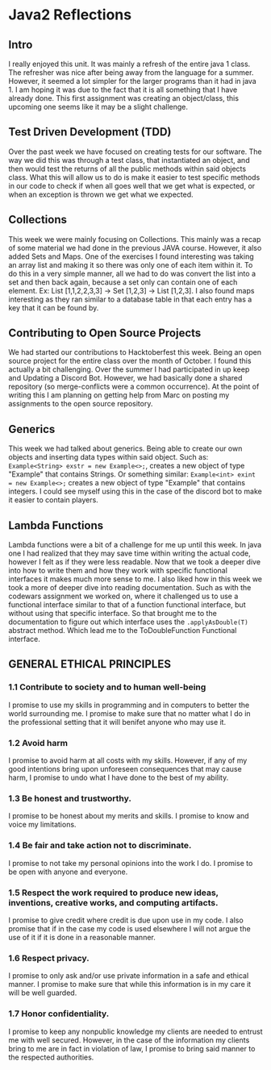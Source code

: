 # Java2 Reflections

## Intro
I really enjoyed this unit. It was mainly a refresh of the entire java 1 class.
The refresher was nice after being away from the language for a summer.
However, it seemed a lot simpler for the larger programs than it had in java 1.
I am hoping it was due to the fact that it is all something that I have already done.
This first assignment was creating an object/class, this upcoming one seems like it may be
a slight challenge. 

## Test Driven Development (TDD)
Over the past week we have focused on creating tests for our software. The way we did this 
was through a test class, that instantiated an object, and then would test the returns of all the 
public methods within said objects class. What this will allow us to do is make it easier to 
test specific methods in our code to check if when all goes well that we get what is expected,
or when an exception is thrown we get what we expected.

## Collections
This week we were mainly focusing on Collections. This mainly was a recap of some material we had done in
the previous JAVA course. However, it also added Sets and Maps. One of the exercises I found interesting
was taking an array list and making it so there was only one of each item within it. To do this in a very
simple manner, all we had to do was convert the list into a set and then back again, because a set only can
contain one of each element. Ex: List [1,1,2,2,3,3] -> Set [1,2,3] -> List [1,2,3]. I also found maps interesting
as they ran similar to a database table in that each entry has a key that it can be found by.

## Contributing to Open Source Projects
We had started our contributions to Hacktoberfest this week. Being an open source project for the entire class
over the month of October. I found this actually a bit challenging. Over the summer I had participated in up keep
and Updating a Discord Bot. However, we had basically done a shared repository (so merge-conflicts were a common
occurrence). At the point of writing this I am planning on getting help from Marc on posting my assignments to the open
source repository.

## Generics
This week we had talked about generics. Being able to create our own objects and inserting data types within said object.
Such as: `Example<String> exstr = new Example<>;`, creates a new object of type "Example" that contains Strings. Or
something similar: `Example<int> exint = new Example<>;` creates a new object of type "Example" that contains integers.
I could see myself using this in the case of the discord bot to make it easier to contain players.

## Lambda Functions
Lambda functions were a bit of a challenge for me up until this week. In java one I had realized that they may save time within writing
the actual code, however I felt as if they were less readable. Now that we took a deeper dive into how to write them and how they work 
with specific functional interfaces it makes much more sense to me. I also liked how in this week we took a more of deeper dive into reading 
documentation. Such as with the codewars assignment we worked on, where it challenged us to use a functional interface similar to that of a function
functional interface, but without using that specific interface. So that brought me to the documentation to figure out which interface uses the
`.applyAsDouble(T)` abstract method. Which lead me to the ToDoubleFunction Functional interface.

## GENERAL ETHICAL PRINCIPLES

### 1.1 Contribute to society and to human well-being

I promise to use my skills in programming and in computers to better the world surrounding me.
I promise to make sure that no matter what I do in the professional setting that it will benifet anyone who may use it.

### 1.2 Avoid harm

I promise to avoid harm at all costs with my skills. However, if any of my good intentions bring upon
unforeseen consequences that may cause harm, I promise to undo what I have done to the best of my ability.

### 1.3 Be honest and trustworthy.

I promise to be honest about my merits and skills. I promise to know and voice my limitations.

### 1.4 Be fair and take action not to discriminate.

I promise to not take my personal opinions into the work I do. I promise to be open with anyone and everyone.

### 1.5 Respect the work required to produce new ideas, inventions, creative works, and computing artifacts.

I promise to give credit where credit is due upon use in my code. I also promise that if in the case my code is used
elsewhere I will not argue the use of it if it is done in a reasonable manner.

### 1.6 Respect privacy.

I promise to only ask and/or use private information in a safe and ethical manner. I promise to make sure that while
this information is in my care it will be well guarded.

### 1.7 Honor confidentiality.

I promise to keep any nonpublic knowledge my clients are needed to entrust me with well secured. However, in the case 
of the information my clients bring to me are in fact in violation of law, I promise to bring said manner to the
respected authorities.